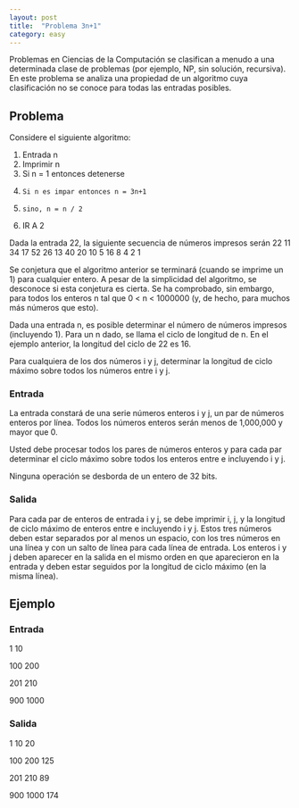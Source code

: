 ```yaml
---
layout: post
title:  "Problema 3n+1"
category: easy
---
```



Problemas en Ciencias de la Computación se clasifican a menudo a una determinada clase de problemas (por ejemplo, NP, sin solución, recursiva). En este problema se analiza una propiedad de un algoritmo cuya clasificación no se conoce para todas las entradas posibles.

## Problema

Considere el siguiente algoritmo:

1. Entrada n
2. Imprimir n
3. Si n = 1 entonces detenerse
4.     Si n es impar entonces n = 3n+1
5.     sino, n = n / 2
6. IR A 2

Dada la entrada 22, la siguiente secuencia de números impresos serán 22 11 34 17 52 26 13 40 20 10 5 16 8 4 2 1

Se conjetura que el algoritmo anterior se terminará (cuando se imprime un 1) para cualquier entero. A pesar de la simplicidad del algoritmo, se desconoce si esta conjetura es cierta. Se ha comprobado, sin embargo, para todos los enteros n tal que 0 < n < 1000000 (y, de hecho, para muchos más números que esto).

Dada una entrada n, es posible determinar el número de números impresos (incluyendo 1). Para un n dado, se llama el ciclo de longitud de n. En el ejemplo anterior, la longitud del ciclo de 22 es 16.

Para cualquiera de los dos números i y j, determinar la longitud de ciclo máximo sobre todos los números entre i y j.

### Entrada

La entrada constará de una serie números enteros i y j, un par de números enteros por línea. Todos los números enteros serán menos de 1,000,000 y mayor que 0.

Usted debe procesar todos los pares de números enteros y para cada par determinar el ciclo máximo sobre todos los enteros entre e incluyendo i y j.

Ninguna operación se desborda de un entero de 32 bits.

### Salida

Para cada par de enteros de entrada i y j, se debe imprimir i, j, y la longitud de ciclo máximo de enteros entre e incluyendo i y j. Estos tres números deben estar separados por al menos un espacio, con los tres números en una línea y con un salto de línea para cada línea de entrada. Los enteros i y j deben aparecer en la salida en el mismo orden en que aparecieron en la entrada y deben estar seguidos por la longitud de ciclo máximo (en la misma línea).

## Ejemplo

### Entrada

1 10

100 200

201 210

900 1000

### Salida

1 10 20

100 200 125

201 210 89

900 1000 174

